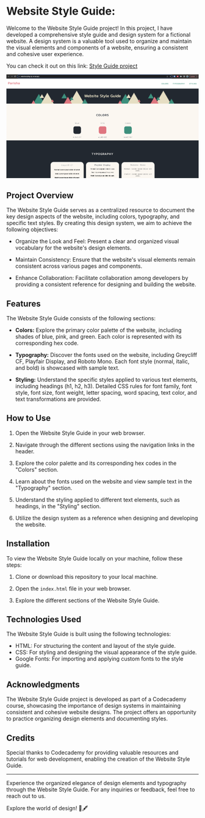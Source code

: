 # Website Style Guide: 

Welcome to the Website Style Guide project! In this project, I have developed a comprehensive style guide and design system for a fictional website. A design system is a valuable tool used to organize and maintain the visual elements and components of a website, ensuring a consistent and cohesive user experience.

You can check it out on this link: [Style Guide project](https://websitestyling-lp.vercel.app/) 

![Style Guide](StyleGuide.png)

## Project Overview

The Website Style Guide serves as a centralized resource to document the key design aspects of the website, including colors, typography, and specific text styles. By creating this design system, we aim to achieve the following objectives:

- Organize the Look and Feel: Present a clear and organized visual vocabulary for the website's design elements.

- Maintain Consistency: Ensure that the website's visual elements remain consistent across various pages and components.

- Enhance Collaboration: Facilitate collaboration among developers by providing a consistent reference for designing and building the website.

## Features

The Website Style Guide consists of the following sections:

- **Colors:** Explore the primary color palette of the website, including shades of blue, pink, and green. Each color is represented with its corresponding hex code.

- **Typography:** Discover the fonts used on the website, including Greycliff CF, Playfair Display, and Roboto Mono. Each font style (normal, italic, and bold) is showcased with sample text.

- **Styling:** Understand the specific styles applied to various text elements, including headings (h1, h2, h3). Detailed CSS rules for font family, font style, font size, font weight, letter spacing, word spacing, text color, and text transformations are provided.

## How to Use

1. Open the Website Style Guide in your web browser.

2. Navigate through the different sections using the navigation links in the header.

3. Explore the color palette and its corresponding hex codes in the "Colors" section.

4. Learn about the fonts used on the website and view sample text in the "Typography" section.

5. Understand the styling applied to different text elements, such as headings, in the "Styling" section.

6. Utilize the design system as a reference when designing and developing the  website.

## Installation

To view the Website Style Guide locally on your machine, follow these steps:

1. Clone or download this repository to your local machine.

2. Open the `index.html` file in your web browser.

3. Explore the different sections of the  Website Style Guide.

## Technologies Used

The Website Style Guide is built using the following technologies:

- HTML: For structuring the content and layout of the style guide.
- CSS: For styling and designing the visual appearance of the style guide.
- Google Fonts: For importing and applying custom fonts to the style guide.

## Acknowledgments

The Website Style Guide project is developed as part of a Codecademy course, showcasing the importance of design systems in maintaining consistent and cohesive website designs. The project offers an opportunity to practice organizing design elements and documenting styles.

## Credits

Special thanks to Codecademy for providing valuable resources and tutorials for web development, enabling the creation of the  Website Style Guide.

---

Experience the organized elegance of design elements and typography through the Website Style Guide. For any inquiries or feedback, feel free to reach out to us.

Explore the world of design! 🎨🖋️
